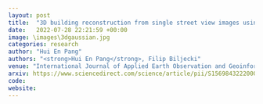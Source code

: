 ```yaml
---
layout: post
title:  "3D building reconstruction from single street view images using deep learning"
date:   2022-07-28 22:21:59 +00:00
image: \images\3dgaussian.jpg
categories: research
author: "Hui En Pang"
authors: "<strong>Hui En Pang</strong>, Filip Biljecki"
venue: "International Journal of Applied Earth Observation and Geoinformation"
arxiv: https://www.sciencedirect.com/science/article/pii/S1569843222000619a
code: 
website: 
---
```

